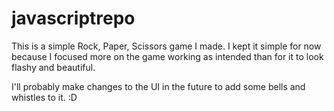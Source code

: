 # javascriptrepo

This is a simple Rock, Paper, Scissors game I made. I kept it simple for now because I focused more on the game working as intended than for it to look flashy and beautiful. 

I'll probably make changes to the UI in the future to add some bells and whistles to it. :D
